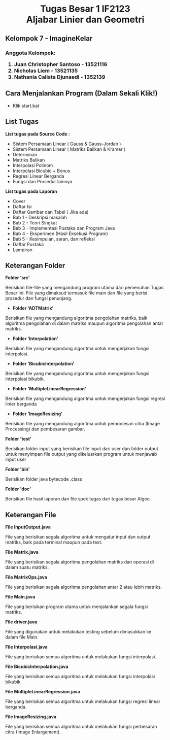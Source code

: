 <h1> <center> Tugas Besar 1 IF2123 <br> 
Aljabar Linier dan Geometri </center> </h1>

<h2> <b> Kelompok 7 - ImagineKelar </b> </h2>
<h3> Anggota Kelompok: 
<ol> 
<li> Juan Christopher Santoso - 13521116 
<li> Nicholas Liem  - 13521135 
<li> Nathania Calista Djunaedi - 1352139
</ol> </h3>

<h2> <b> Cara Menjalankan Program (Dalam Sekali Klik!) </b> </h2>
<ul> 
<li> Klik start.bat
</ul>

<h2> <b> List Tugas </b> </h2>
<p> <b> List tugas pada Source Code : </b> </p>
<ul>
<li> Sistem Persamaan Linear ( Gauss & Gauss-Jordan )
<li> Sistem Persamaan Linear ( Matriks Balikan & Kramer )
<li> Determinan 
<li> Matriks Balikan
<li> Interpolasi Polinom 
<li> Interpolasi Bicubic + Bonus
<li> Regresi Linear Berganda
<li> Fungsi dan Prosedur lainnya
</ul>

<p><b> List tugas pada Laporan </b></p>
<ul>
<li> Cover 
<li> Daftar Isi
<li> Daftar Gambar dan Tabel ( Jika ada) 
<li> Bab 1 - Deskripsi masalah
<li> Bab 2 - Teori Singkat 
<li> Bab 3 - Implementasi Pustaka dan Program Java
<li> Bab 4 - Eksperimen (Hasil Eksekusi Program)
<li> Bab 5 - Kesimpulan, saran, dan refleksi
<li> Daftar Pustaka
<li> Lampiran

</ul>

<h2> <b> Keterangan Folder </b> </h2>
<p> <b> Folder 'src' </b> </p>
<p> Berisikan file-file yang mengandung program utama dari pemenuhan Tugas Besar ini. File yang dimaksud termasuk file main dan file yang berisi prosedur dan fungsi penunjang. </p>
<ul> <li> <p> <b> Folder 'ADTMatrix' </b> </p> </li> </ul>
<p> Berisikan file yang mengandung algoritma pengolahan matriks, baik algoritma pengolahan di dalam matriks maupun algoritma pengolahan antar matriks.</p>
<ul> <li> <p> <b> Folder 'Interpolation' </b> </p> </li> </ul>
<p> Berisikan file yang mengandung algoritma untuk mengerjakan fungsi interpolasi. </b>
<ul> <li> <p> <b> Folder 'BicubicInterpolation' </b> </p> </li> </ul>
<p> Berisikan file yang mengandung algoritma untuk mengerjakan fungsi interpolasi bikubik. </p>
<ul> <li> <p> <b> Folder 'MultipleLinearRegression' </b> </p> </li> </ul>
<p> Berisikan file yang mengandung algoritma untuk mengerjakan fungsi regresi linier berganda </p>
<ul> <li> <p> <b> Folder 'ImageResizing' </b> </p> </li> </ul>
<p> Berisikan file yang mengandung algoritma untuk pemrosesan citra (Image Processing) dan pembesaran gambar. </p>
<p> <b> Folder 'test' </b> </p>
<p> Berisikan folder input yang berisikan file input dari user dan folder output untuk menyimpan file output yang dikeluarkan program untuk menjawab input user </p>
<p> <b> Folder 'bin' </b> </p>
<p> Berisikan folder java bytecode .class </p>
<p> <b> Folder 'doc' </b> </p>
<p> Berisikan file hasil laporan dan file spek tugas dari tugas besar Algeo </p>

<h2> <b> Keterangan File </b> </h2>
<p> <b> File InputOutput.java </b> </p>
<p> File yang berisikan segala algoritma untuk mengatur input dan output matriks, baik pada terminal maupun pada text. </p>
<p> <b> File Matrix.java </b> </p>
<p> File yang berisikan segala algoritma pengolahan matriks dan operasi di dalam suatu matriks. </p>
<p> <b> File MatrixOps.java </b> </p>
<p> File yang berisikan segala algoritma pengolahan antar 2 atau lebih matriks. </p>
<p> <b> File Main.java </b> </p>
<p> File yang berisikan program utama untuk menjalankan segala fungsi matriks. </p>
<p> <b> File driver.java </b> </p>
<p> File yang digunakan untuk melakukan testing sebelum dimasukkan ke dalam file Main. </p>
<p> <b> File Interpolasi.java </b> </p>
<p> File yang berisikan semua algoritma untuk melakukan fungsi interpolasi. </p>
<p> <b> File BicubicInterpolation.java </b></p>
<p> File yang berisikan semua algoritma untuk melakukan fungsi interpolasi bikubik. </p>
<p> <b> File MultipleLinearRegression.java </b></p>
<p> File yang berisikan semua algoritma untuk melakukan fungsi regresi linear berganda. </p>
<p> <b> File ImageResizing.java </b> </p>
<p> File yang berisikan semua algoritma untuk melakukan fungsi perbesaran citra (Image Enlargement). </p>
